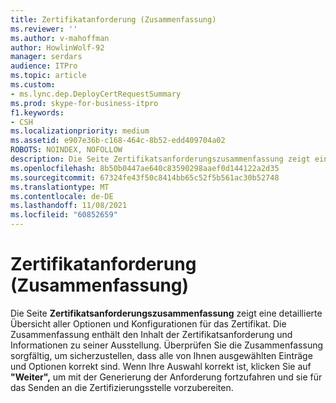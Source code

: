 ```yaml
---
title: Zertifikatanforderung (Zusammenfassung)
ms.reviewer: ''
ms.author: v-mahoffman
author: HowlinWolf-92
manager: serdars
audience: ITPro
ms.topic: article
ms.custom:
- ms.lync.dep.DeployCertRequestSummary
ms.prod: skype-for-business-itpro
f1.keywords:
- CSH
ms.localizationpriority: medium
ms.assetid: e907e36b-c168-464c-8b52-edd409704a02
ROBOTS: NOINDEX, NOFOLLOW
description: Die Seite Zertifikatsanforderungszusammenfassung zeigt eine detaillierte Übersicht aller Optionen und Konfigurationen für das Zertifikat. Die Zusammenfassung enthält den Inhalt der Zertifikatsanforderung und Informationen zu seiner Ausstellung. Überprüfen Sie die Zusammenfassung sorgfältig, um sicherzustellen, dass alle von Ihnen ausgewählten Einträge und Optionen korrekt sind. Wenn Ihre Auswahl korrekt ist, klicken Sie auf "Weiter", um mit der Generierung der Anforderung fortzufahren und sie für das Senden an die Zertifizierungsstelle vorzubereiten.
ms.openlocfilehash: 8b50b0447ae640c83590298aaef0d144122a2d35
ms.sourcegitcommit: 67324fe43f50c8414bb65c52f5b561ac30b52748
ms.translationtype: MT
ms.contentlocale: de-DE
ms.lasthandoff: 11/08/2021
ms.locfileid: "60852659"
---
```

# <a name="certificate-request-summary"></a>Zertifikatanforderung (Zusammenfassung)
 
Die Seite **Zertifikatsanforderungszusammenfassung** zeigt eine detaillierte Übersicht aller Optionen und Konfigurationen für das Zertifikat. Die Zusammenfassung enthält den Inhalt der Zertifikatsanforderung und Informationen zu seiner Ausstellung. Überprüfen Sie die Zusammenfassung sorgfältig, um sicherzustellen, dass alle von Ihnen ausgewählten Einträge und Optionen korrekt sind. Wenn Ihre Auswahl korrekt ist, klicken Sie auf **"Weiter",** um mit der Generierung der Anforderung fortzufahren und sie für das Senden an die Zertifizierungsstelle vorzubereiten.
  

